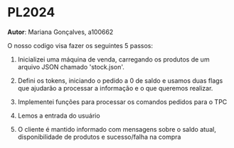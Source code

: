 # PL2024

**Autor**: Mariana Gonçalves, a100662

O nosso codigo visa fazer os seguintes 5 passos: 

1. Inicializei uma máquina de venda, carregando os produtos de um arquivo JSON chamado 'stock.json'.

2. Defini os tokens, iniciando o pedido a 0 de saldo e usamos duas flags que ajudarão a processar a informação e o que queremos realizar.

3. Implementei funções para processar os comandos pedidos para o TPC

4. Lemos a entrada do usuário 

5. O cliente é mantido informado com mensagens sobre o saldo atual, disponibilidade de produtos e sucesso/falha na compra
